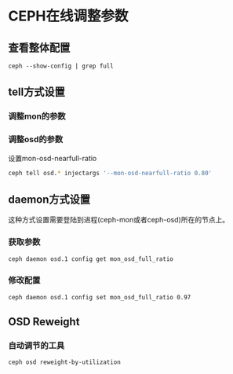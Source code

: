 # CEPH在线调整参数
## 查看整体配置
```
ceph --show-config | grep full
```
## tell方式设置
### 调整mon的参数

### 调整osd的参数
设置mon-osd-nearfull-ratio
```sh
ceph tell osd.* injectargs '--mon-osd-nearfull-ratio 0.80'
```

## daemon方式设置
这种方式设置需要登陆到进程(ceph-mon或者ceph-osd)所在的节点上。

### 获取参数
```sh
ceph daemon osd.1 config get mon_osd_full_ratio
```

### 修改配置
```sh
ceph daemon osd.1 config set mon_osd_full_ratio 0.97
```


## OSD Reweight
### 自动调节的工具
```
ceph osd reweight-by-utilization
```
